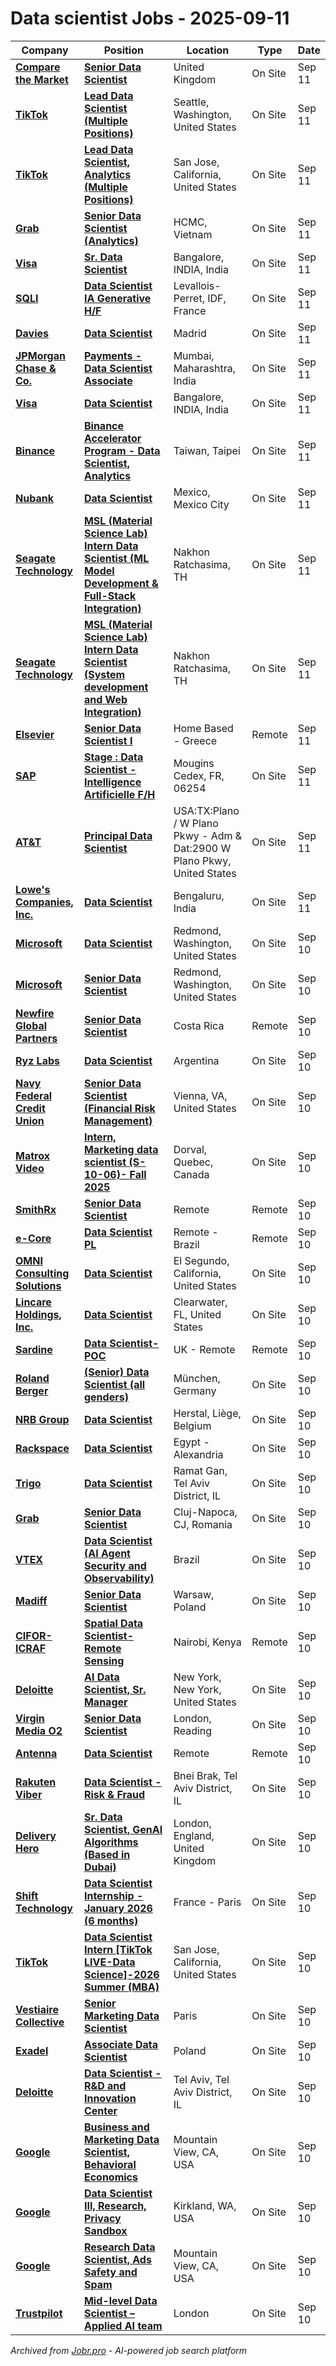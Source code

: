 # Data scientist Jobs - 2025-09-11

| Company | Position | Location | Type | Date |
| ------- | -------- | -------- | ---- | ------ |
| **[Compare the Market](https://www.comparethemarket.com/)** | **[Senior Data Scientist](https://bglgroup.taleo.net/careersection/bgl_external/jobdetail.ftl?job=006380)** | United Kingdom | On Site | Sep 11 |
| **[TikTok](https://www.tiktok.com/)** | **[Lead Data Scientist (Multiple Positions)](https://lifeattiktok.com/search/7546743567906244882)** | Seattle, Washington, United States | On Site | Sep 11 |
| **[TikTok](https://www.tiktok.com/)** | **[Lead Data Scientist, Analytics (Multiple Positions)](https://lifeattiktok.com/search/7546742413248055560)** | San Jose, California, United States | On Site | Sep 11 |
| **[Grab](https://www.grab.com)** | **[Senior Data Scientist (Analytics)](https://jobs.smartrecruiters.com/Grab/744000081289901-senior-data-scientist-analytics-)** | HCMC, Vietnam | On Site | Sep 11 |
| **[Visa](https://visa.com)** | **[Sr. Data Scientist](https://jobs.smartrecruiters.com/Visa/744000081282234-sr-data-scientist)** | Bangalore, INDIA, India | On Site | Sep 11 |
| **[SQLI](https://www.sqli.com)** | **[Data Scientist IA Generative H/F](https://jobs.smartrecruiters.com/SQLI1/744000081246171-data-scientist-ia-generative-h-f)** | Levallois-Perret, IDF, France | On Site | Sep 11 |
| **[Davies](https://davies-group.com/)** | **[Data Scientist](https://davies.pinpointhq.com/en/postings/cab5c1be-457e-4c1d-b250-f7926b3b8315)** | Madrid | On Site | Sep 11 |
| **[JPMorgan Chase & Co.](https://www.jpmorganchase.com/)** | **[Payments - Data Scientist Associate](https://jpmc.fa.oraclecloud.com/hcmUI/CandidateExperience/en/sites/jobsearch/job/210664060)** | Mumbai, Maharashtra, India | On Site | Sep 11 |
| **[Visa](https://visa.com)** | **[Data Scientist](https://jobs.smartrecruiters.com/Visa/744000081222866-data-scientist)** | Bangalore, INDIA, India | On Site | Sep 11 |
| **[Binance](https://www.binance.com/)** | **[Binance Accelerator Program - Data Scientist, Analytics](https://jobs.lever.co/binance/187b990a-8482-477d-9af3-99a0fcc27853)** | Taiwan, Taipei | On Site | Sep 11 |
| **[Nubank](https://nubank.com.br/)** | **[Data Scientist](https://job-boards.greenhouse.io/nubank/jobs/6499396)** | Mexico, Mexico City | On Site | Sep 11 |
| **[Seagate Technology](https://www.seagate.com/)** | **[MSL (Material Science Lab) Intern Data Scientist (ML Model Development & Full-Stack Integration)](https://seagatecareers.com/job/Nakhon-Ratchasima-MSL-%28Material-Science-Lab%29-Intern-Data-Scientist-%28ML-Model-Development-&-Full-Stack-Integration%29/1325180400/)** | Nakhon Ratchasima, TH | On Site | Sep 11 |
| **[Seagate Technology](https://www.seagate.com/)** | **[MSL (Material Science Lab) Intern Data Scientist (System development and Web Integration)](https://seagatecareers.com/job/Nakhon-Ratchasima-MSL-%28Material-Science-Lab%29-Intern-Data-Scientist-%28System-development-and-Web-Integration%29/1325180800/)** | Nakhon Ratchasima, TH | On Site | Sep 11 |
| **[Elsevier](https://www.elsevier.com/)** | **[Senior Data Scientist I](https://relx.wd3.myworkdayjobs.com/en-US/ElsevierJobs/job/Home-Based---Greece/Senior-Data-Scientist-I_R101273)** | Home Based - Greece | Remote | Sep 11 |
| **[SAP](https://www.sap.com/)** | **[Stage : Data Scientist - Intelligence Artificielle F/H](https://jobs.sap.com/job/Mougins-Cedex-Stage-Data-Scientist-Intelligence-Artificielle-FH-06254/1246418801/)** | Mougins Cedex, FR, 06254 | On Site | Sep 11 |
| **[AT&T](https://www.att.com/)** | **[Principal Data Scientist](https://att.wd1.myworkdayjobs.com/en-US/ATTGeneral/job/Plano-Texas/Principal-Data-Scientist_R-78039)** | USA:TX:Plano / W Plano Pkwy - Adm & Dat:2900 W Plano Pkwy, United States | On Site | Sep 11 |
| **[Lowe's Companies, Inc.](https://www.lowes.com/)** | **[Data Scientist](https://lowes.wd5.myworkdayjobs.com/en-US/LWS_External_CS/job/Bengaluru/Data-Scientist_JR-02064669)** | Bengaluru, India | On Site | Sep 11 |
| **[Microsoft](https://www.microsoft.com/)** | **[Data Scientist](https://jobs.careers.microsoft.com/global/en/job/1832306/)** | Redmond, Washington, United States | On Site | Sep 10 |
| **[Microsoft](https://www.microsoft.com/)** | **[Senior Data Scientist](https://jobs.careers.microsoft.com/global/en/job/1832308/)** | Redmond, Washington, United States | On Site | Sep 10 |
| **[Newfire Global Partners](https://www.newfireglobal.com/)** | **[Senior Data Scientist](https://newfireglobal.pinpointhq.com/en/postings/3e1fba01-74f7-40bf-abf6-f83e0bf3c230)** | Costa Rica | Remote | Sep 10 |
| **[Ryz Labs](https://www.ryzlabs.com/)** | **[Data Scientist](https://jobs.lever.co/RyzLabs/dcad7221-c3d6-4565-80fd-1a0cdccf02d0)** | Argentina | On Site | Sep 10 |
| **[Navy Federal Credit Union](https://www.navyfederal.org/)** | **[Senior Data Scientist (Financial Risk Management)](https://fa-etbx-saasfaprod1.fa.ocs.oraclecloud.com/hcmUI/CandidateExperience/en/sites/jobsearch/job/26987)** | Vienna, VA, United States | On Site | Sep 10 |
| **[Matrox Video](https://www.matrox.com/)** | **[Intern, Marketing data scientist (S-10-06)- Fall 2025](https://recruiting.ultipro.ca/MAT5002MARX/JobBoard/69a03e48-0d5a-46df-9cba-fbcc2c7a9dbc/OpportunityDetail?opportunityId=7e630ce0-fd61-4f9f-b2d2-908ef92376a3)** | Dorval, Quebec, Canada | On Site | Sep 10 |
| **[SmithRx](https://smithrx.com/)** | **[Senior Data Scientist](https://job-boards.greenhouse.io/smithrx/jobs/8162480002)** | Remote | Remote | Sep 10 |
| **[e-Core](https://www.e-core.com/)** | **[Data Scientist PL](https://jobs.lever.co/e-core/1b96038a-9398-4d09-ab99-07f871eea879)** | Remote - Brazil | Remote | Sep 10 |
| **[OMNI Consulting Solutions](https://omniconsultingsolutions.com/)** | **[Data Scientist](https://omniconsultcorp.recruitee.com/o/data-analyst-i)** | El Segundo, California, United States | On Site | Sep 10 |
| **[Lincare Holdings, Inc.](https://www.lincare.com/)** | **[Data Scientist](https://myjobs.adp.com/externallincarecareers/cx/job-details?reqId=5001149205306)** | Clearwater, FL, United States | On Site | Sep 10 |
| **[Sardine](https://www.sardine.ai/)** | **[Data Scientist-POC](https://jobs.ashbyhq.com/sardine/76deb470-7b86-4938-8f80-72435bccb9b6)** | UK - Remote | Remote | Sep 10 |
| **[Roland Berger](https://www.rolandberger.com)** | **[(Senior) Data Scientist (all genders)](https://jobs.smartrecruiters.com/RolandBerger/744000081040371--senior-data-scientist-all-genders-)** | München, Germany | On Site | Sep 10 |
| **[NRB Group](https://www.nrb.be/)** | **[Data Scientist](https://nrbcareers.com/o/data-scientist-6)** | Herstal, Liège, Belgium | On Site | Sep 10 |
| **[Rackspace](https://www.rackspace.com/)** | **[Data Scientist](https://jobs.lever.co/rackspace/4e9d69d9-2c6a-4249-ad48-20efdcc39031)** | Egypt - Alexandria | On Site | Sep 10 |
| **[Trigo](https://www.trigoretail.com/)** | **[Data Scientist](https://www.trigoretail.com/careers/?uid=AA.A53&-updates)** | Ramat Gan, Tel Aviv District, IL | On Site | Sep 10 |
| **[Grab](https://www.grab.com)** | **[Senior Data Scientist](https://jobs.smartrecruiters.com/Grab/744000081018755-senior-data-scientist)** | Cluj-Napoca, CJ, Romania | On Site | Sep 10 |
| **[VTEX](https://vtex.com/)** | **[Data Scientist (AI Agent Security and Observability)](https://job-boards.greenhouse.io/vtex/jobs/5646916004)** | Brazil | On Site | Sep 10 |
| **[Madiff](https://madiff.eu/)** | **[Senior Data Scientist](https://madiffpl.zohorecruit.com/jobs/Careers/300725000043791508)** | Warsaw, Poland | On Site | Sep 10 |
| **[CIFOR-ICRAF](https://www.cifor-icraf.org/)** | **[Spatial Data Scientist- Remote Sensing](https://cifor.zohorecruit.com/jobs/Careers/206844000045153002)** | Nairobi, Kenya | Remote | Sep 10 |
| **[Deloitte](https://www.deloitte.com/)** | **[AI Data Scientist, Sr. Manager](https://apply.deloitte.com/en_US/careers/JobDetail/AI-Data-Scientist-Sr-Manager/311254)** | New York, New York, United States | On Site | Sep 10 |
| **[Virgin Media O2](https://www.virginmediao2.co.uk/)** | **[Senior Data Scientist](https://jobs.virginmediao2.co.uk/en_US/careersmarketplace/JobDetail/Senior-Data-Scientist/27743)** | London, Reading | On Site | Sep 10 |
| **[Antenna](https://www.antenna.live/)** | **[Data Scientist](https://job-boards.greenhouse.io/antenna/jobs/4652281004)** | Remote | Remote | Sep 10 |
| **[Rakuten Viber](https://www.viber.com/)** | **[Data Scientist - Risk & Fraud](https://www.comeet.com/jobs/viber/04.002/data-scientist---risk--fraud/AF.95E)** | Bnei Brak, Tel Aviv District, IL | On Site | Sep 10 |
| **[Delivery Hero](https://www.deliveryhero.com)** | **[Sr. Data Scientist, GenAI Algorithms (Based in Dubai)](https://jobs.smartrecruiters.com/DeliveryHero/744000080999632-sr-data-scientist-genai-algorithms-based-in-dubai-)** | London, England, United Kingdom | On Site | Sep 10 |
| **[Shift Technology](https://www.shift-technology.com/)** | **[Data Scientist Internship - January 2026 (6 months)](https://www.shift-technology.com/careers?gh_jid=7102004003)** | France - Paris | On Site | Sep 10 |
| **[TikTok](https://www.tiktok.com/)** | **[Data Scientist Intern \[TikTok LIVE-Data Science\]-2026 Summer (MBA)](https://lifeattiktok.com/search/7533926061685016839)** | San Jose, California, United States | On Site | Sep 10 |
| **[Vestiaire Collective](https://www.vestiairecollective.com/)** | **[Senior Marketing Data Scientist](https://jobs.lever.co/vestiairecollective/bdcefa99-a3d7-4501-be8b-163e832dbca8)** | Paris | On Site | Sep 10 |
| **[Exadel](https://exadel.com/)** | **[Associate Data Scientist](https://job-boards.greenhouse.io/exadelinc/jobs/5620668004)** | Poland | On Site | Sep 10 |
| **[Deloitte](https://www2.deloitte.com/)** | **[Data Scientist - R&D and Innovation Center](https://careers.deloitte.co.il/position/fa-c56-en/)** | Tel Aviv, Tel Aviv District, IL | On Site | Sep 10 |
| **[Google](https://www.google.com/)** | **[Business and Marketing Data Scientist, Behavioral Economics](https://www.google.com/about/careers/applications/jobs/results/129424492240741062-business-and-marketing-data-scientist-behavioral-economics)** | Mountain View, CA, USA | On Site | Sep 10 |
| **[Google](https://www.google.com/)** | **[Data Scientist III, Research, Privacy Sandbox](https://www.google.com/about/careers/applications/jobs/results/120027825351598790-data-scientist-iii-research-privacy-sandbox)** | Kirkland, WA, USA | On Site | Sep 10 |
| **[Google](https://www.google.com/)** | **[Research Data Scientist, Ads Safety and Spam](https://www.google.com/about/careers/applications/jobs/results/128164151267599046-research-data-scientist-ads-safety-and-spam)** | Mountain View, CA, USA | On Site | Sep 10 |
| **[Trustpilot](https://www.trustpilot.com/)** | **[Mid-level Data Scientist – Applied AI team](https://business.trustpilot.com/jobs/7242139?gh_jid=7242139)** | London | On Site | Sep 10 |

*Archived from [Jobr.pro](https://jobr.pro?utm_source=github&utm_medium=repo&utm_campaign=github-data-science-jobs) - AI-powered job search platform*
